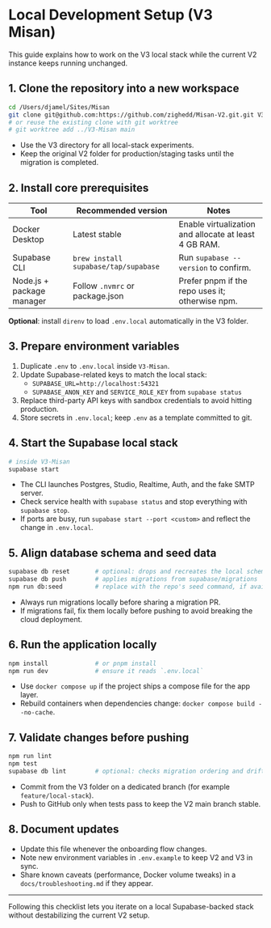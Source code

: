 # Local Development Setup (V3 Misan)

This guide explains how to work on the V3 local stack while the current V2 instance keeps running unchanged.

## 1. Clone the repository into a new workspace

```bash
cd /Users/djamel/Sites/Misan
git clone git@github.com:https://github.com/zighedd/Misan-V2.git.git V3-Misan
# or reuse the existing clone with git worktree
# git worktree add ../V3-Misan main
```

- Use the V3 directory for all local-stack experiments.
- Keep the original V2 folder for production/staging tasks until the migration is completed.

## 2. Install core prerequisites

| Tool | Recommended version | Notes |
| ---- | ------------------- | ----- |
| Docker Desktop | Latest stable | Enable virtualization and allocate at least 4 GB RAM. |
| Supabase CLI | `brew install supabase/tap/supabase` | Run `supabase --version` to confirm. |
| Node.js + package manager | Follow `.nvmrc` or package.json | Prefer pnpm if the repo uses it; otherwise npm. |

**Optional**: install `direnv` to load `.env.local` automatically in the V3 folder.

## 3. Prepare environment variables

1. Duplicate `.env` to `.env.local` inside `V3-Misan`.
2. Update Supabase-related keys to match the local stack:
   - `SUPABASE_URL=http://localhost:54321`
   - `SUPABASE_ANON_KEY` and `SERVICE_ROLE_KEY` from `supabase status`
3. Replace third-party API keys with sandbox credentials to avoid hitting production.
4. Store secrets in `.env.local`; keep `.env` as a template committed to git.

## 4. Start the Supabase local stack

```bash
# inside V3-Misan
supabase start
```

- The CLI launches Postgres, Studio, Realtime, Auth, and the fake SMTP server.
- Check service health with `supabase status` and stop everything with `supabase stop`.
- If ports are busy, run `supabase start --port <custom>` and reflect the change in `.env.local`.

## 5. Align database schema and seed data

```bash
supabase db reset       # optional: drops and recreates the local schema
supabase db push        # applies migrations from supabase/migrations
npm run db:seed         # replace with the repo's seed command, if available
```

- Always run migrations locally before sharing a migration PR.
- If migrations fail, fix them locally before pushing to avoid breaking the cloud deployment.

## 6. Run the application locally

```bash
npm install             # or pnpm install
npm run dev             # ensure it reads `.env.local`
```

- Use `docker compose up` if the project ships a compose file for the app layer.
- Rebuild containers when dependencies change: `docker compose build --no-cache`.

## 7. Validate changes before pushing

```bash
npm run lint
npm test
supabase db lint        # optional: checks migration ordering and drift
```

- Commit from the V3 folder on a dedicated branch (for example `feature/local-stack`).
- Push to GitHub only when tests pass to keep the V2 main branch stable.

## 8. Document updates

- Update this file whenever the onboarding flow changes.
- Note new environment variables in `.env.example` to keep V2 and V3 in sync.
- Share known caveats (performance, Docker volume tweaks) in a `docs/troubleshooting.md` if they appear.

---

Following this checklist lets you iterate on a local Supabase-backed stack without destabilizing the current V2 setup.
